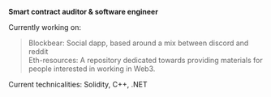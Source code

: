 <b>Smart contract auditor & software engineer</b>
<br />

Currently working on: <br />
> Blockbear: Social dapp, based around a mix between discord and reddit <br />
> Eth-resources: A repository dedicated towards providing materials for people interested in working in Web3.

Current technicalities: Solidity, C++, .NET <br />

